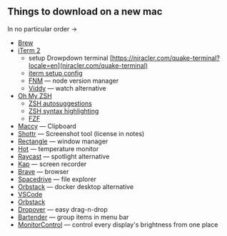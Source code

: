## Things to download on a new mac

In no particular order →

- [Brew](https://brew.sh/)
- [iTerm 2](https://iterm2.com/downloads.html)
  - setup Drowpdown terminal [https://niracler.com/quake-terminal?locale=en](niracler.com/quake-terminal)
  - [iterm setup config](https://drive.google.com/file/d/1y5nh9KKzvKlv5qN-GKO_qbIY9FRAXXx7/view?usp=sharing)
  - [FNM](https://github.com/Schniz/fnm) — node version manager
  - [Viddy](https://github.com/sachaos/viddy) — watch alternative
- [Oh My ZSH](https://ohmyz.sh/#install)
  - [ZSH autosuggestions](https://github.com/zsh-users/zsh-autosuggestions/blob/master/INSTALL.md#oh-my-zsh)
  - [ZSH syntax highlighting](https://github.com/zsh-users/zsh-syntax-highlighting/blob/master/INSTALL.md#oh-my-zsh)
  - [FZF](https://github.com/unixorn/fzf-zsh-plugin?tab=readme-ov-file#oh-my-zsh)
- [Maccy](https://maccy.app/) — Clipboard
- [Shottr](https://shottr.cc/) — Screenshot tool (license in notes)
- [Rectangle](https://rectangleapp.com/) — window manager
- [Hot](https://github.com/macmade/Hot/tree/1.9.1) — temperature monitor
- [Raycast](https://www.raycast.com/) — spotlight alternative
- [Kap](https://getkap.co/) — screen recorder
- [Brave](https://brave.com/en-in/) — browser
- [Spacedrive](https://www.spacedrive.com/) — file explorer
- [Orbstack](https://orbstack.dev/) — docker desktop alternative
- [VSCode](https://code.visualstudio.com/download)
- [Orbstack](https://orbstack.dev/download)
- [Dropover](https://dropoverapp.com/) — easy drag-n-drop
- [Bartender](https://www.macbartender.com/) — group items in menu bar
- [MonitorControl](https://github.com/MonitorControl/MonitorControl/releases)  — control every display's brightness from one place
